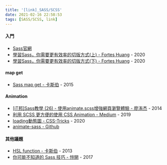 ```yaml
---
title: '[link]_SASS/SCSS'
date: 2021-02-16 22:58:53
tags: [SASS/SCSS, link]
---
```


#### 入門
  - [Sass官網](https://sass-lang.com/guide)
  - [學習Sass，你需要更有效率的切版方式(上) - Fortes Huang](https://hackmd.io/@FortesHuang/SyKirdx78) - 2020
  - [學習Sass，你需要更有效率的切版方式(下) - Fortes Huang](https://hackmd.io/@FortesHuang/HJPE3sCXU) - 2020

<!-- more -->

#### map get
  - [Sass map get - 卡斯伯](https://wcc723.github.io/sass/2015/02/11/sass-map-get/) - 2015

#### Animation
  - [[iT邦]Sass教學 (26) - 使用animate.scss增強網頁瀏覽體驗 - 廖洧杰](https://ithelp.ithome.com.tw/articles/10159400) - 2014
  - [利用 SCSS 更方便的使用 CSS Animation - Medium](https://happyjayxin.medium.com/%E5%88%A9%E7%94%A8-scss-%E6%9B%B4%E7%B0%A1%E6%BD%94%E7%9A%84%E4%BD%BF%E7%94%A8-css-animation-f0717a958a69) - 2019
  - [loading動態圖 - CSS-Tricks](https://css-tricks.com/repeatable-staggered-animation-three-ways-sass-gsap-web-animations-api/) - 2020
  - [animate-sass - Github](https://github.com/tgdev/animate-sass)

#### 其他議題
  - [HSL function - 卡斯伯](https://wcc723.github.io/sass/2013/08/26/sass-hsl-funtion/) - 2013
  - [你可能不知道的 Sass 技巧 - 愷開](https://medium.com/d-d-mag/%E4%BD%A0%E5%8F%AF%E8%83%BD%E4%B8%8D%E7%9F%A5%E9%81%93%E7%9A%84-sass-%E6%8A%80%E5%B7%A7-c97d4d5e0fc4) - 2017
  